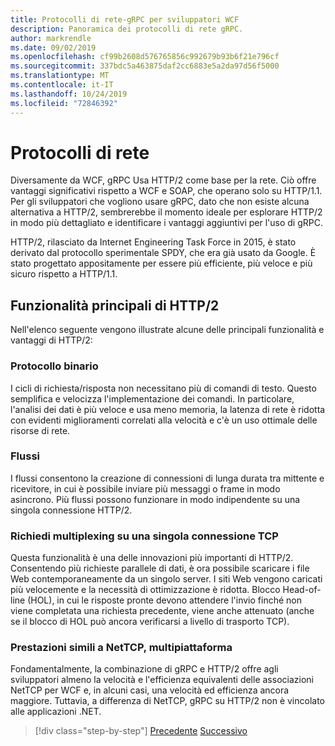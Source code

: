 ```yaml
---
title: Protocolli di rete-gRPC per sviluppatori WCF
description: Panoramica dei protocolli di rete gRPC.
author: markrendle
ms.date: 09/02/2019
ms.openlocfilehash: cf99b2608d576765856c992679b93b6f21e796cf
ms.sourcegitcommit: 337bdc5a463875daf2cc6883e5a2da97d56f5000
ms.translationtype: MT
ms.contentlocale: it-IT
ms.lasthandoff: 10/24/2019
ms.locfileid: "72846392"
---
```

# <a name="network-protocols"></a>Protocolli di rete

Diversamente da WCF, gRPC Usa HTTP/2 come base per la rete. Ciò offre vantaggi significativi rispetto a WCF e SOAP, che operano solo su HTTP/1.1. Per gli sviluppatori che vogliono usare gRPC, dato che non esiste alcuna alternativa a HTTP/2, sembrerebbe il momento ideale per esplorare HTTP/2 in modo più dettagliato e identificare i vantaggi aggiuntivi per l'uso di gRPC.

HTTP/2, rilasciato da Internet Engineering Task Force in 2015, è stato derivato dal protocollo sperimentale SPDY, che era già usato da Google. È stato progettato appositamente per essere più efficiente, più veloce e più sicuro rispetto a HTTP/1.1.

## <a name="key-features-of-http2"></a>Funzionalità principali di HTTP/2

Nell'elenco seguente vengono illustrate alcune delle principali funzionalità e vantaggi di HTTP/2:

### <a name="binary-protocol"></a>Protocollo binario

I cicli di richiesta/risposta non necessitano più di comandi di testo. Questo semplifica e velocizza l'implementazione dei comandi. In particolare, l'analisi dei dati è più veloce e usa meno memoria, la latenza di rete è ridotta con evidenti miglioramenti correlati alla velocità e c'è un uso ottimale delle risorse di rete.

### <a name="streams"></a>Flussi

I flussi consentono la creazione di connessioni di lunga durata tra mittente e ricevitore, in cui è possibile inviare più messaggi o frame in modo asincrono. Più flussi possono funzionare in modo indipendente su una singola connessione HTTP/2.

### <a name="request-multiplexing-over-a-single-tcp-connection"></a>Richiedi multiplexing su una singola connessione TCP

Questa funzionalità è una delle innovazioni più importanti di HTTP/2. Consentendo più richieste parallele di dati, è ora possibile scaricare i file Web contemporaneamente da un singolo server. I siti Web vengono caricati più velocemente e la necessità di ottimizzazione è ridotta. Blocco Head-of-line (HOL), in cui le risposte pronte devono attendere l'invio finché non viene completata una richiesta precedente, viene anche attenuato (anche se il blocco di HOL può ancora verificarsi a livello di trasporto TCP).

### <a name="nettcp-like-performance-cross-platform"></a>Prestazioni simili a NetTCP, multipiattaforma

Fondamentalmente, la combinazione di gRPC e HTTP/2 offre agli sviluppatori almeno la velocità e l'efficienza equivalenti delle associazioni NetTCP per WCF e, in alcuni casi, una velocità ed efficienza ancora maggiore. Tuttavia, a differenza di NetTCP, gRPC su HTTP/2 non è vincolato alle applicazioni .NET.

>[!div class="step-by-step"]
>[Precedente](interface-definition-language.md)
>[Successivo](why-grpc.md)
